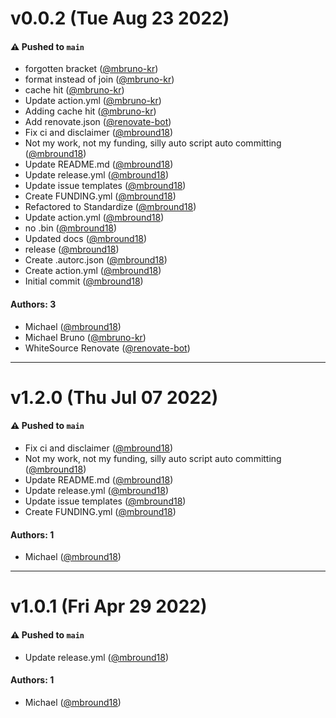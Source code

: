 # v0.0.2 (Tue Aug 23 2022)

#### ⚠️ Pushed to `main`

- forgotten bracket ([@mbruno-kr](https://github.com/mbruno-kr))
- format instead of join ([@mbruno-kr](https://github.com/mbruno-kr))
- cache hit ([@mbruno-kr](https://github.com/mbruno-kr))
- Update action.yml ([@mbruno-kr](https://github.com/mbruno-kr))
- Adding cache hit ([@mbruno-kr](https://github.com/mbruno-kr))
- Add renovate.json ([@renovate-bot](https://github.com/renovate-bot))
- Fix ci and disclaimer ([@mbround18](https://github.com/mbround18))
- Not my work, not my funding, silly auto script auto committing ([@mbround18](https://github.com/mbround18))
- Update README.md ([@mbround18](https://github.com/mbround18))
- Update release.yml ([@mbround18](https://github.com/mbround18))
- Update issue templates ([@mbround18](https://github.com/mbround18))
- Create FUNDING.yml ([@mbround18](https://github.com/mbround18))
- Refactored to Standardize ([@mbround18](https://github.com/mbround18))
- Update action.yml ([@mbround18](https://github.com/mbround18))
- no .bin ([@mbround18](https://github.com/mbround18))
- Updated docs ([@mbround18](https://github.com/mbround18))
- release ([@mbround18](https://github.com/mbround18))
- Create .autorc.json ([@mbround18](https://github.com/mbround18))
- Create action.yml ([@mbround18](https://github.com/mbround18))
- Initial commit ([@mbround18](https://github.com/mbround18))

#### Authors: 3

- Michael ([@mbround18](https://github.com/mbround18))
- Michael Bruno ([@mbruno-kr](https://github.com/mbruno-kr))
- WhiteSource Renovate ([@renovate-bot](https://github.com/renovate-bot))

---

# v1.2.0 (Thu Jul 07 2022)

#### ⚠️ Pushed to `main`

- Fix ci and disclaimer ([@mbround18](https://github.com/mbround18))
- Not my work, not my funding, silly auto script auto committing ([@mbround18](https://github.com/mbround18))
- Update README.md ([@mbround18](https://github.com/mbround18))
- Update release.yml ([@mbround18](https://github.com/mbround18))
- Update issue templates ([@mbround18](https://github.com/mbround18))
- Create FUNDING.yml ([@mbround18](https://github.com/mbround18))

#### Authors: 1

- Michael ([@mbround18](https://github.com/mbround18))

---

# v1.0.1 (Fri Apr 29 2022)

#### ⚠️ Pushed to `main`

- Update release.yml ([@mbround18](https://github.com/mbround18))

#### Authors: 1

- Michael ([@mbround18](https://github.com/mbround18))
